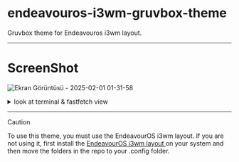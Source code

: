 # endeavouros-i3wm-gruvbox-theme

Gruvbox theme for Endeavouros i3wm layout.

--------------------------------------------------------------------------

# ScreenShot
![Ekran Görüntüsü - 2025-02-01 01-31-58](https://github.com/user-attachments/assets/bb088764-e20c-4796-9baa-0b3d44c57753)

<details>
<summary>look at terminal & fastfetch view</summary>
<img src="https://github.com/user-attachments/assets/37ef7724-aa87-4781-9fef-46082086991e">
</details>

--------------------------------------------------------------------------
> [!CAUTION]
>To use this theme, you must use the EndeavourOS i3wm layout. If you are not using it, first install the <a href="https://github.com/endeavouros-team/endeavouros-i3wm-setup/">EndeavourOS i3wm layout </a> on your system and then move the folders in the repo to your .config folder.

